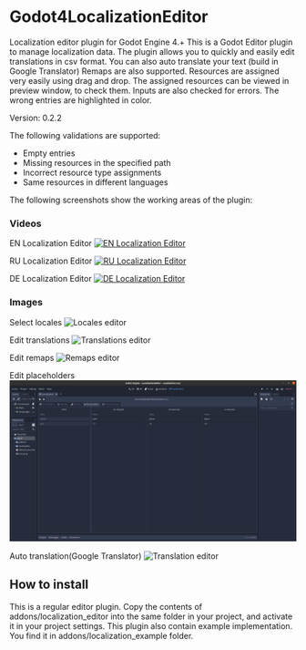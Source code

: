 # Godot4LocalizationEditor
Localization editor plugin for Godot Engine 4.+
This is a Godot Editor plugin to manage localization data. The plugin allows you to quickly and easily edit translations in csv format. You can also auto translate your text (build in Google Translator) Remaps are also supported. Resources are assigned very easily using drag and drop. The assigned resources can be viewed in preview window, to check them. Inputs are also checked for errors. The wrong entries are highlighted in color.

Version: 0.2.2

The following validations are supported:
* Empty entries
* Missing resources in the specified path
* Incorrect resource type assignments
* Same resources in different languages

The following screenshots show the working areas of the plugin:

### Videos
EN Localization Editor
[![EN Localization Editor](https://raw.githubusercontent.com/VP-GAMES/LocalizationEditor/main/.github/images/translations.png)](https://www.youtube.com/watch?v=ZrxLvK2Dy3g&list=PL41Y0dlU24xct5rE9Be4kchW1vbWM4M4y)

RU Localization Editor
[![RU Localization Editor](https://raw.githubusercontent.com/VP-GAMES/LocalizationEditor/main/.github/images/translations.png)](https://www.youtube.com/watch?v=DI1fUMuEBfA&list=PL41Y0dlU24xfhXFpZ7WW054A12HWsDwq_)

DE Localization Editor
[![DE Localization Editor](https://raw.githubusercontent.com/VP-GAMES/LocalizationEditor/main/.github/images/translations.png)](https://www.youtube.com/watch?v=rmIwVXbXGMM&list=PL41Y0dlU24xfvGHwOUErtHCHMUHzChFOQ)

### Images
Select locales
![Locales editor](https://raw.githubusercontent.com/VP-GAMES/LocalizationEditor/main/.github/images/locales.png)

Edit translations
![Translations editor](https://raw.githubusercontent.com/VP-GAMES/LocalizationEditor/main/.github/images/translations.png)

Edit remaps
![Remaps editor](https://raw.githubusercontent.com/VP-GAMES/LocalizationEditor/main/.github/images/remaps.png)

Edit placeholders
![Placeholders editor](https://raw.githubusercontent.com/VP-GAMES/LocalizationEditor/main/.github/images/placeholders.png)

Auto translation(Google Translator)
![Translation editor](https://raw.githubusercontent.com/VP-GAMES/LocalizationEditor/main/.github/images/autotranslate.png)

How to install
-----------------

This is a regular editor plugin. Copy the contents of addons/localization_editor into the same folder in your project, and activate it in your project settings.
This plugin also contain example implementation. You find it in addons/localization_example folder.
